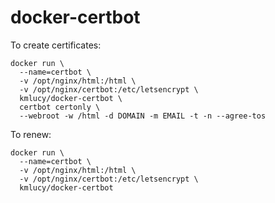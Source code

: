 # docker-certbot

To create certificates:
```
docker run \
  --name=certbot \
  -v /opt/nginx/html:/html \
  -v /opt/nginx/certbot:/etc/letsencrypt \
  kmlucy/docker-certbot \
  certbot certonly \
  --webroot -w /html -d DOMAIN -m EMAIL -t -n --agree-tos
```

To renew:
```
docker run \
  --name=certbot \
  -v /opt/nginx/html:/html \
  -v /opt/nginx/certbot:/etc/letsencrypt \
  kmlucy/docker-certbot
```
